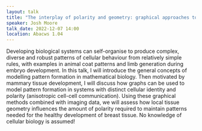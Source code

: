 ```yaml
---
layout: talk
title: "The interplay of polarity and geometry: graphical approaches to pattern formation in multicellular systems"
speaker: Josh Moore
talk_date: 2022-12-07 14:00
location: Abacws 1.04
---
```

Developing biological systems can self-organise to produce complex, diverse and robust patterns of cellular behaviour from relatively simple rules, with examples in animal coat patterns and limb generation during embryo development. In this talk, I will introduce the general concepts of modelling pattern formation in mathematical biology. Then motivated by mammary tissue development, I will discuss how graphs can be used to model pattern formation in systems with distinct cellular identity and polarity (anisotropic cell-cell communication). Using these graphical methods combined with imaging data, we will assess how local tissue geometry influences the amount of polarity required to maintain patterns needed for the healthy development of breast tissue. No knowledge of cellular biology is assumed!
